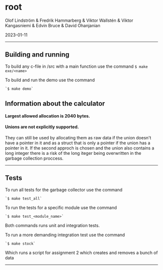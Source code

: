 # root

Olof Lindström & Fredrik Hammarberg & Viktor Wallstén & Viktor Kangasniemi & Edvin Bruce & David Ohanjanian

2023-01-11

---

## Building and running

To build any c-file in /src with a main function use the command
	`$ make exe/<name>`

To build and run the demo use the command

	`$ make demo`

## Information about the calculator
#### Largest allowed allocation is 2040 bytes.
#### Unions are not explicitly supported.
They can still be used by allocating them as raw data if the union doesn't have a pointer in it and as a struct 
that is only a pointer if the union has a pointer in it. If the second approch is chosen and the union also contains
a long integer there is a risk of the long iteger being overwritten in the garbage collection proccess.

---

##  Tests

To run all tests for the garbage collector use the command

	`$ make test_all`
  
To run the tests for a specific module use the command

	`$ make test_<module_name>`

Both commands runs unit and integration tests.

To run a more demanding integration test use the command

	`$ make stock`
	
Which runs a script for assignment 2 which creates and removes a bunch of data

---
